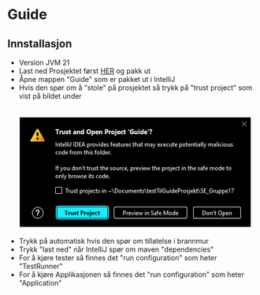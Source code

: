 <h1 class="header">Guide</h1>

<h2>Innstallasjon</h2>
<ul>

<li>Version JVM 21</li>
<li>Last ned Prosjektet først <a href="https://github.com/ChrisBSuz/SE_Gruppe17/raw/main/Guide.zip">HER</a> og pakk ut</li>
<li>Åpne mappen "Guide" som er pakket ut i IntelliJ</li>
<li>Hvis den spør om å "stole" på prosjektet så trykk på "trust project" som vist på bildet under</li>
<br /><br />
<img src="TrustProject.png"></img>
<br /><br />

<li>Trykk på automatisk hvis den spør om tillatelse i brannmur</li>
<li>Trykk "last ned" når IntelliJ spør om maven "dependencies"</li>
<li>For å kjøre tester så finnes det "run configuration" som heter "TestRunner"</li>
<li>For å kjøre Applikasjonen så finnes det "run configuration" som heter "Application"</li>

</ul>



